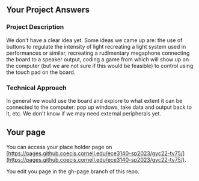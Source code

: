 ## Your Project Answers

### Project Description

We don't have a clear idea yet. Some ideas we came up are: the use of buttons to regulate the intensity of light recreating a light system used in performances or similar, recreating a rudimentary megaphone connecting the board to a speaker output, coding a game from which will show up on the computer (but we are not sure if this would be feasible) to control using the touch pad on the board.
### Technical Approach

In general we would use the board and explore to what extent it can be connected to the computer: pop up windows, take data and output back to it, etc. We don't know if we may need external peripherals yet.
## Your page
You can access your place holder page on [https://pages.github.coecis.cornell.edu/ece3140-sp2023/gyc22-tv75/](https://pages.github.coecis.cornell.edu/ece3140-sp2023/gyc22-tv75/).

You edit you page in the gh-page branch of this repo.